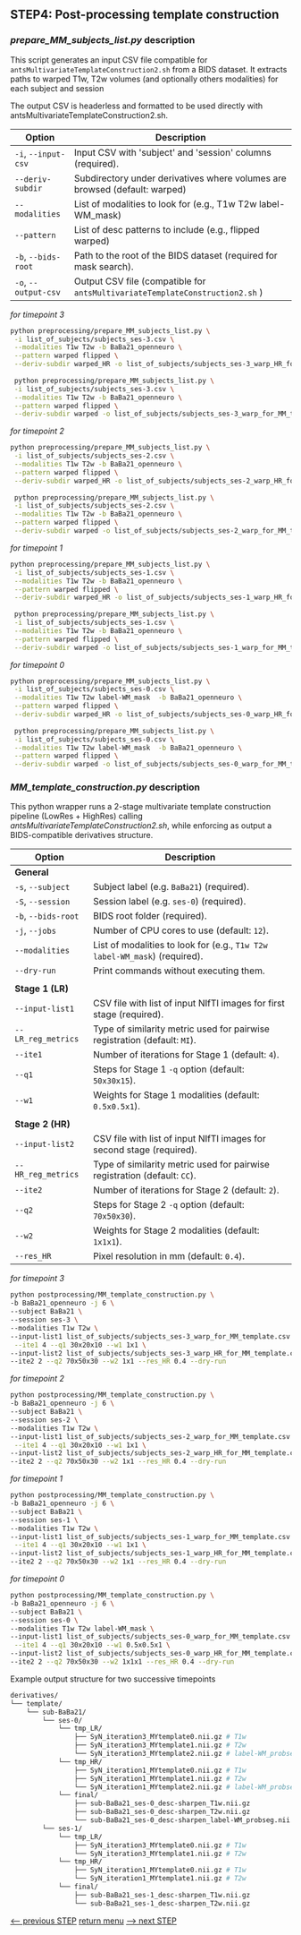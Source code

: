 ## STEP4: Post-processing template construction

### _prepare_MM_subjects_list.py_ description

This script generates an input CSV file compatible for `antsMultivariateTemplateConstruction2.sh` from a BIDS dataset.
It extracts paths to warped T1w, T2w volumes (and optionally others modalities) for each subject and session

The output CSV is headerless and formatted to be used directly with antsMultivariateTemplateConstruction2.sh.

| Option               | Description                                                                   |
|----------------------|-------------------------------------------------------------------------------|
| `-i`, `--input-csv`  | Input CSV with 'subject' and 'session' columns (required).                    |
| `--deriv-subdir`     | Subdirectory under derivatives where volumes are browsed (default: warped)    |
| `--modalities`       | List of modalities to look for (e.g., T1w T2w label-WM_mask)                  |
| `--pattern`          | List of desc patterns to include (e.g., flipped warped)                       |
| `-b`, `--bids-root`  | Path to the root of the BIDS dataset (required for mask search).              |
| `-o`, `--output-csv` | Output CSV file (compatible for `antsMultivariateTemplateConstruction2.sh` )  |

_for timepoint 3_
```bash
python preprocessing/prepare_MM_subjects_list.py \
 -i list_of_subjects/subjects_ses-3.csv \
 --modalities T1w T2w -b BaBa21_openneuro \
 --pattern warped flipped \
 --deriv-subdir warped_HR -o list_of_subjects/subjects_ses-3_warp_HR_for_MM_template.csv
 
 python preprocessing/prepare_MM_subjects_list.py \
 -i list_of_subjects/subjects_ses-3.csv \
 --modalities T1w T2w -b BaBa21_openneuro \
 --pattern warped flipped \
 --deriv-subdir warped -o list_of_subjects/subjects_ses-3_warp_for_MM_template.csv
```
_for timepoint 2_
```bash
python preprocessing/prepare_MM_subjects_list.py \
 -i list_of_subjects/subjects_ses-2.csv \
 --modalities T1w T2w -b BaBa21_openneuro \
 --pattern warped flipped \
 --deriv-subdir warped_HR -o list_of_subjects/subjects_ses-2_warp_HR_for_MM_template.csv
 
 python preprocessing/prepare_MM_subjects_list.py \
 -i list_of_subjects/subjects_ses-2.csv \
 --modalities T1w T2w -b BaBa21_openneuro \
 --pattern warped flipped \
 --deriv-subdir warped -o list_of_subjects/subjects_ses-2_warp_for_MM_template.csv
```
_for timepoint 1_
```bash
python preprocessing/prepare_MM_subjects_list.py \
 -i list_of_subjects/subjects_ses-1.csv \
 --modalities T1w T2w -b BaBa21_openneuro \
 --pattern warped flipped \
 --deriv-subdir warped_HR -o list_of_subjects/subjects_ses-1_warp_HR_for_MM_template.csv
 
 python preprocessing/prepare_MM_subjects_list.py \
 -i list_of_subjects/subjects_ses-1.csv \
 --modalities T1w T2w -b BaBa21_openneuro \
 --pattern warped flipped \
 --deriv-subdir warped -o list_of_subjects/subjects_ses-1_warp_for_MM_template.csv
```
_for timepoint 0_
```bash
python preprocessing/prepare_MM_subjects_list.py \
 -i list_of_subjects/subjects_ses-0.csv \
 --modalities T1w T2w label-WM_mask  -b BaBa21_openneuro \
 --pattern warped flipped \
 --deriv-subdir warped_HR -o list_of_subjects/subjects_ses-0_warp_HR_for_MM_template.csv
 
 python preprocessing/prepare_MM_subjects_list.py \
 -i list_of_subjects/subjects_ses-0.csv \
 --modalities T1w T2w label-WM_mask  -b BaBa21_openneuro \
 --pattern warped flipped \
 --deriv-subdir warped -o list_of_subjects/subjects_ses-0_warp_for_MM_template.csv
```

### _MM_template_construction.py_ description
This python wrapper runs a 2-stage multivariate template construction pipeline (LowRes + HighRes) calling _antsMultivariateTemplateConstruction2.sh_, while enforcing as output a BIDS-compatible derivatives structure.

| Option              | Description                                                                |
|---------------------|----------------------------------------------------------------------------|
| **General**         |                                                                            |
| `-s`, `--subject`   | Subject label (e.g. `BaBa21`) (required).                                  |
| `-S`, `--session`   | Session label (e.g. `ses-0`) (required).                                   |
| `-b`, `--bids-root` | BIDS root folder (required).                                               |
| `-j`, `--jobs`      | Number of CPU cores to use (default: `12`).                                |
| `--modalities`      | List of modalities to look for (e.g., `T1w T2w label-WM_mask`) (required). |
| `--dry-run`         | Print commands without executing them.                                     |
|                     |                                                                            |
| **Stage 1 (LR)**    |                                                                            |
| `--input-list1`     | CSV file with list of input NIfTI images for first stage (required).       |
| `--LR_reg_metrics`  | Type of similarity metric used for pairwise registration (default: `MI`).  |
| `--ite1`            | Number of iterations for Stage 1 (default: `4`).                           |
| `--q1`              | Steps for Stage 1 `-q` option (default: `50x30x15`).                       |
| `--w1`              | Weights for Stage 1 modalities (default: `0.5x0.5x1`).                     |
|                     |                                                                            |
| **Stage 2 (HR)**    |                                                                            |
| `--input-list2`     | CSV file with list of input NIfTI images for second stage (required).      |
| `--HR_reg_metrics`  | Type of similarity metric used for pairwise registration (default: `CC`).  |
| `--ite2`            | Number of iterations for Stage 2 (default: `2`).                           |
| `--q2`              | Steps for Stage 2 `-q` option (default: `70x50x30`).                       |
| `--w2`              | Weights for Stage 2 modalities (default: `1x1x1`).                         |
| `--res_HR`          | Pixel resolution in mm (default: `0.4`).                                   |

_for timepoint 3_
```bash
python postprocessing/MM_template_construction.py \
-b BaBa21_openneuro -j 6 \
--subject BaBa21 \
--session ses-3 \
--modalities T1w T2w \
--input-list1 list_of_subjects/subjects_ses-3_warp_for_MM_template.csv \
 --ite1 4 --q1 30x20x10 --w1 1x1 \
--input-list2 list_of_subjects/subjects_ses-3_warp_HR_for_MM_template.csv \
--ite2 2 --q2 70x50x30 --w2 1x1 --res_HR 0.4 --dry-run
```

_for timepoint 2_
```bash
python postprocessing/MM_template_construction.py \
-b BaBa21_openneuro -j 6 \
--subject BaBa21 \
--session ses-2 \
--modalities T1w T2w \
--input-list1 list_of_subjects/subjects_ses-2_warp_for_MM_template.csv \
 --ite1 4 --q1 30x20x10 --w1 1x1 \
--input-list2 list_of_subjects/subjects_ses-2_warp_HR_for_MM_template.csv \
--ite2 2 --q2 70x50x30 --w2 1x1 --res_HR 0.4 --dry-run
```

_for timepoint 1_
```bash
python postprocessing/MM_template_construction.py \
-b BaBa21_openneuro -j 6 \
--subject BaBa21 \
--session ses-1 \
--modalities T1w T2w \
--input-list1 list_of_subjects/subjects_ses-1_warp_for_MM_template.csv \
 --ite1 4 --q1 30x20x10 --w1 1x1 \
--input-list2 list_of_subjects/subjects_ses-1_warp_HR_for_MM_template.csv \
--ite2 2 --q2 70x50x30 --w2 1x1 --res_HR 0.4 --dry-run
```

_for timepoint 0_
```bash
python postprocessing/MM_template_construction.py \
-b BaBa21_openneuro -j 6 \
--subject BaBa21 \
--session ses-0 \
--modalities T1w T2w label-WM_mask \
--input-list1 list_of_subjects/subjects_ses-0_warp_for_MM_template.csv \
 --ite1 4 --q1 30x20x10 --w1 0.5x0.5x1 \
--input-list2 list_of_subjects/subjects_ses-0_warp_HR_for_MM_template.csv \
--ite2 2 --q2 70x50x30 --w2 1x1x1 --res_HR 0.4 --dry-run
```

Example output structure for two successive timepoints
```bash
derivatives/
└── template/
    └── sub-BaBa21/
        └── ses-0/
            └── tmp_LR/
                ├── SyN_iteration3_MYtemplate0.nii.gz # T1w
                ├── SyN_iteration3_MYtemplate1.nii.gz # T2w
                └── SyN_iteration3_MYtemplate2.nii.gz # label-WM_probseg
            └── tmp_HR/
                ├── SyN_iteration1_MYtemplate0.nii.gz # T1w
                ├── SyN_iteration1_MYtemplate1.nii.gz # T2w
                └── SyN_iteration1_MYtemplate2.nii.gz # label-WM_probseg
            └── final/
                ├── sub-BaBa21_ses-0_desc-sharpen_T1w.nii.gz
                ├── sub-BaBa21_ses-0_desc-sharpen_T2w.nii.gz
                └── sub-BaBa21_ses-0_desc-sharpen_label-WM_probseg.nii.gz
        └── ses-1/
            └── tmp_LR/
                ├── SyN_iteration3_MYtemplate0.nii.gz # T1w
                └── SyN_iteration3_MYtemplate1.nii.gz # T2w
            └── tmp_HR/
                ├── SyN_iteration1_MYtemplate0.nii.gz # T1w
                └── SyN_iteration1_MYtemplate1.nii.gz # T2w
            └── final/
                ├── sub-BaBa21_ses-1_desc-sharpen_T1w.nii.gz
                └── sub-BaBa21_ses-1_desc-sharpen_T2w.nii.gz
```

[<-- previous STEP](../preprocessing/denoise_realign.md) [return menu](../pipeline3D.md) [--> next STEP](generate_TPM.md)
